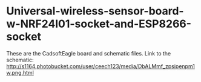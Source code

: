 # Universal-wireless-sensor-board-w-NRF24l01-socket-and-ESP8266-socket
These are the CadsoftEagle board and schematic files. Link to the schematic:
http://s1164.photobucket.com/user/ceech123/media/DbALMmf_zpsipenpm1w.png.html
